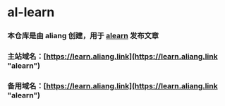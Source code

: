 # al-learn
### 本仓库是由 aliang 创建，用于 [alearn](https://learn.aliang.link "alearn") 发布文章
### 主站域名：[https://learn.aliang.link](https://learn.aliang.link "alearn")
### 备用域名：[https://learn.aliang.link](https://learn.aliang.link "alearn")